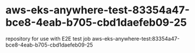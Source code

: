 # aws-eks-anywhere-test-83354a47-bce8-4eab-b705-cbd1daefeb09-25
repository for use with E2E test job aws-eks-anywhere-test:83354a47-bce8-4eab-b705-cbd1daefeb09-25
